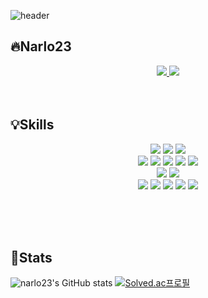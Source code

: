 ![header](https://capsule-render.vercel.app/api?type=waving&color=gradient&height=300&section=header&text=Ahn_Hyojin&fontSize=70&fontColor=ffffff)
  ## :fire:Narlo23
  <div align=center>
    <a href="mailto:aks152312@gmail.com">
    <img 
        src="https://img.shields.io/badge/Gmail-d14836?style=for-the-badge&logo=Gmail&logoColor=white&link=mailto:aks152312@gmail.com"/>
</a>
  <a href="https://narlo23.tistory.com/"><img src="https://img.shields.io/badge/Tistory-F05138?style=for-the-badge&logo=Tistory&logoColor=white"/></a>
  </div>
  <br><br>
    
  ## :bulb:Skills  
<div align=center>
  <img src="https://img.shields.io/badge/java-007396?style=for-the-badge&logo=java&logoColor=white"> 
<img src="https://img.shields.io/badge/python-3776AB?style=for-the-badge&logo=python&logoColor=white"> 
  <img src="https://img.shields.io/badge/C-A8B9CC?style=for-the-badge&logo=C&logoColor=black">
  <br>
    <img src="https://img.shields.io/badge/html5-E34F26?style=for-the-badge&logo=html5&logoColor=white"> 
  <img src="https://img.shields.io/badge/css-1572B6?style=for-the-badge&logo=css3&logoColor=white"> 
  <img src="https://img.shields.io/badge/javascript-F7DF1E?style=for-the-badge&logo=javascript&logoColor=black"> 
  <img src="https://img.shields.io/badge/Styled Components-DB7093?style=for-the-badge&logo=styled-components&logoColor=white"/>
    <img src="https://img.shields.io/badge/Storybook-FF4785?style=for-the-badge&logo=Storybook&logoColor=white"/>

  <br>
    <img src="https://img.shields.io/badge/oracle-F80000?style=for-the-badge&logo=oracle&logoColor=white"> 
    <img src="https://img.shields.io/badge/react-61DAFB?style=for-the-badge&logo=react&logoColor=black"> 
    <br>
    <img src="https://img.shields.io/badge/github-181717?style=for-the-badge&logo=github&logoColor=white">
  <img src="https://img.shields.io/badge/git-F05032?style=for-the-badge&logo=git&logoColor=white">
  <img src="https://img.shields.io/badge/Slack-4A154B?style=for-the-badge&logo=Slack&logoColor=white"/>
  <img src="https://img.shields.io/badge/Notion-000000?style=for-the-badge&logo=Notion&logoColor=white"/> 
  <img src="https://img.shields.io/badge/Figma-F24E1E?style=for-the-badge&logo=Figma&logoColor=white"/>
</div>
   

<br><br><br>
  ## :punch:Stats  
![narlo23's GitHub stats](https://github-readme-stats.vercel.app/api?username=narlo23&show_icons=true&theme=omni)
[![Solved.ac프로필](http://mazassumnida.wtf/api/v2/generate_badge?boj=narlo23)](https://solved.ac/narlo23)
